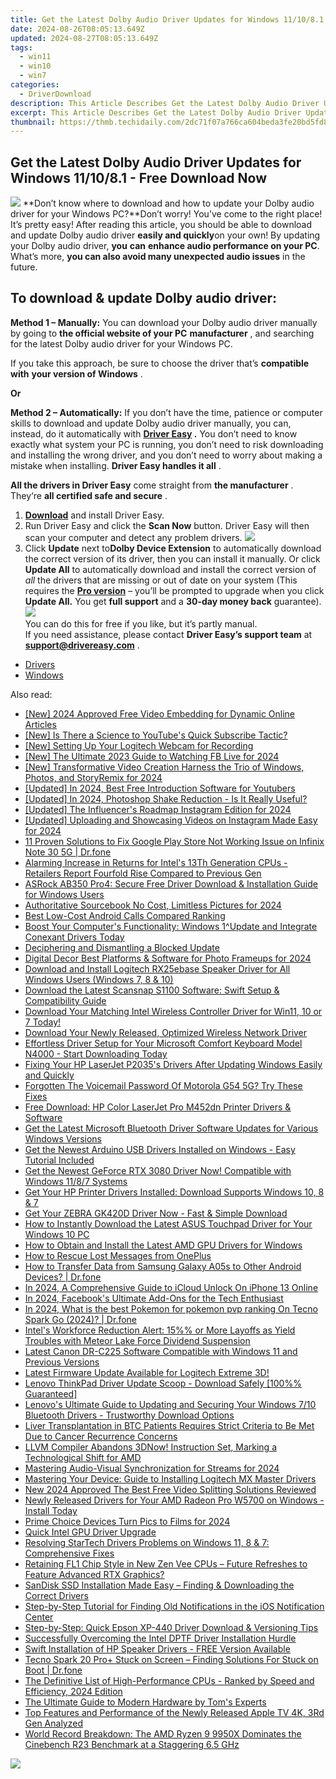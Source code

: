 ```yaml
---
title: Get the Latest Dolby Audio Driver Updates for Windows 11/10/8.1 - Free Download Now
date: 2024-08-26T08:05:13.649Z
updated: 2024-08-27T08:05:13.649Z
tags:
  - win11
  - win10
  - win7
categories:
  - DriverDownload
description: This Article Describes Get the Latest Dolby Audio Driver Updates for Windows 11/10/8.1 - Free Download Now
excerpt: This Article Describes Get the Latest Dolby Audio Driver Updates for Windows 11/10/8.1 - Free Download Now
thumbnail: https://thmb.techidaily.com/2dc71f07a766ca604beda3fe20bd5fd81321c87e0ac1f0a29af15d53f14e15af.jpg
---
```


## Get the Latest Dolby Audio Driver Updates for Windows 11/10/8.1 - Free Download Now

![](https://images.drivereasy.com/wp-content/uploads/2019/01/snap000424-300x186.png)   **Don’t know where to download and how to update your Dolby audio driver for your Windows PC?**Don’t worry! You’ve come to the right place! It’s pretty easy! After reading this article, you should be able to download and update Dolby audio driver **easily and quickly**on your own! By updating your Dolby audio driver, **you**  **can**  **enhance audio performance on your PC**. What’s more, **you can also avoid many unexpected audio issues**  in the future.

## **To download & update Dolby audio driver:**

**Method 1 – Manually:**  You can download your Dolby audio driver manually by going to **the official website of your PC** **manufacturer**  , and searching for the latest Dolby audio driver for your Windows PC.

 If you take this approach, be sure to choose the driver that’s **compatible with** **your version of Windows** .

**Or**

**Method 2 – Automatically:**   If you don’t have the time, patience or computer skills to download and update Dolby audio driver manually, you can, instead, do it automatically with **[Driver Easy](https://tools.techidaily.com/drivereasy/download/) .**  You don’t need to know exactly what system your PC is running, you don’t need to risk downloading and installing the wrong driver, and you don’t need to worry about making a mistake when installing. **Driver Easy handles it all** .

**All the drivers in Driver Easy** come straight from **the manufacturer** . They‘re **all certified safe and secure** .

1. **[Download](https://tools.techidaily.com/drivereasy/download/)**  and install Driver Easy.
2. Run Driver Easy and click the **Scan Now**  button. Driver Easy will then scan your computer and detect any problem drivers. ![](https://images.drivereasy.com/wp-content/uploads/2019/01/snap000425.png)
3. Click **Update**  next to**Dolby Device Extension** to automatically download the correct version of its driver, then you can install it manually. Or click **Update All**  to automatically download and install the correct version of _all_  the drivers that are missing or out of date on your system (This requires the **[Pro version](https://tools.techidaily.com/drivereasy/download/)**  – you’ll be prompted to upgrade when you click **Update All.** You get **full support**  and a **30-day money back**  guarantee).  
![](https://images.drivereasy.com/wp-content/uploads/2019/01/snap000426.png)  
 You can do this for free if you like, but it’s partly manual.  
 If you need assistance, please contact **Driver Easy’s support team** at [**support@drivereasy.com**](https://tools.techidaily.com/drivereasy/download/) .

* [Drivers](https://tools.techidaily.com/drivereasy/download/)
* [Windows](https://tools.techidaily.com/drivereasy/download/)

<ins class="adsbygoogle"
     style="display:block"
     data-ad-format="autorelaxed"
     data-ad-client="ca-pub-7571918770474297"
     data-ad-slot="1223367746"></ins>



<ins class="adsbygoogle"
     style="display:block"
     data-ad-client="ca-pub-7571918770474297"
     data-ad-slot="8358498916"
     data-ad-format="auto"
     data-full-width-responsive="true"></ins>

<span class="atpl-alsoreadstyle">Also read:</span>
<div><ul>
<li><a href="https://youtube-sure.techidaily.com/024-approved-free-video-embedding-for-dynamic-online-articles/"><u>[New] 2024 Approved  Free Video Embedding for Dynamic Online Articles</u></a></li>
<li><a href="https://facebook-video-footage.techidaily.com/new-is-there-a-science-to-youtubes-quick-subscribe-tactic/"><u>[New] Is There a Science to YouTube's Quick Subscribe Tactic?</u></a></li>
<li><a href="https://remote-screen-capture.techidaily.com/new-setting-up-your-logitech-webcam-for-recording/"><u>[New] Setting Up Your Logitech Webcam for Recording</u></a></li>
<li><a href="https://facebook-video-content.techidaily.com/new-the-ultimate-2023-guide-to-watching-fb-live-for-2024/"><u>[New] The Ultimate 2023 Guide to Watching FB Live for 2024</u></a></li>
<li><a href="https://article-helps.techidaily.com/new-transformative-video-creation-harness-the-trio-of-windows-photos-and-storyremix-for-2024/"><u>[New] Transformative Video Creation  Harness the Trio of Windows, Photos, and StoryRemix for 2024</u></a></li>
<li><a href="https://facebook-video-share.techidaily.com/updated-in-2024-best-free-introduction-software-for-youtubers/"><u>[Updated] In 2024, Best Free Introduction Software for Youtubers</u></a></li>
<li><a href="https://fox-boxes.techidaily.com/updated-in-2024-photoshop-shake-reduction-is-it-really-useful/"><u>[Updated] In 2024, Photoshop Shake Reduction - Is It Really Useful?</u></a></li>
<li><a href="https://instagram-clips.techidaily.com/updated-the-influencers-roadmap-instagram-edition-for-2024/"><u>[Updated] The Influencer's Roadmap  Instagram Edition for 2024</u></a></li>
<li><a href="https://facebook-video-files.techidaily.com/updated-uploading-and-showcasing-videos-on-instagram-made-easy-for-2024/"><u>[Updated] Uploading and Showcasing Videos on Instagram Made Easy for 2024</u></a></li>
<li><a href="https://howto.techidaily.com/11-proven-solutions-to-fix-google-play-store-not-working-issue-on-infinix-note-30-5g-drfone-by-drfone-fix-android-problems-fix-android-problems/"><u>11 Proven Solutions to Fix Google Play Store Not Working Issue on Infinix Note 30 5G | Dr.fone</u></a></li>
<li><a href="https://hardware-help.techidaily.com/alarming-increase-in-returns-for-intels-13th-generation-cpus-retailers-report-fourfold-rise-compared-to-previous-gen/"><u>Alarming Increase in Returns for Intel's 13Th Generation CPUs - Retailers Report Fourfold Rise Compared to Previous Gen</u></a></li>
<li><a href="https://hardware-help.techidaily.com/asrock-ab350-pro4-secure-free-driver-download-and-installation-guide-for-windows-users/"><u>ASRock AB350 Pro4: Secure Free Driver Download & Installation Guide for Windows Users</u></a></li>
<li><a href="https://extra-tips.techidaily.com/authoritative-sourcebook-no-cost-limitless-pictures-for-2024/"><u>Authoritative Sourcebook  No Cost, Limitless Pictures for 2024</u></a></li>
<li><a href="https://screen-sharing-recording.techidaily.com/best-low-cost-android-calls-compared-ranking/"><u>Best Low-Cost Android Calls Compared Ranking</u></a></li>
<li><a href="https://hardware-help.techidaily.com/boost-your-computers-functionality-windows-1update-and-integrate-conexant-drivers-today/"><u>Boost Your Computer's Functionality: Windows 1^Update and Integrate Conexant Drivers Today</u></a></li>
<li><a href="https://win11.techidaily.com/deciphering-and-dismantling-a-blocked-update/"><u>Deciphering and Dismantling a Blocked Update</u></a></li>
<li><a href="https://article-helps.techidaily.com/digital-decor-best-platforms-and-software-for-photo-frameups-for-2024/"><u>Digital Decor  Best Platforms & Software for Photo Frameups for 2024</u></a></li>
<li><a href="https://hardware-help.techidaily.com/download-and-install-logitech-rx25ebase-speaker-driver-for-all-windows-users-windows-7-8-and-10/"><u>Download and Install Logitech RX25ebase Speaker Driver for All Windows Users (Windows 7, 8 & 10)</u></a></li>
<li><a href="https://hardware-help.techidaily.com/download-the-latest-scansnap-s1100-software-swift-setup-and-compatibility-guide/"><u>Download the Latest Scansnap S1100 Software: Swift Setup & Compatibility Guide</u></a></li>
<li><a href="https://hardware-help.techidaily.com/1722962070756-download-your-matching-intel-wireless-controller-driver-for-win11-10-or-7-today/"><u>Download Your Matching Intel Wireless Controller Driver for Win11, 10 or 7 Today!</u></a></li>
<li><a href="https://hardware-help.techidaily.com/download-your-newly-released-optimized-wireless-network-driver/"><u>Download Your Newly Released, Optimized Wireless Network Driver</u></a></li>
<li><a href="https://hardware-help.techidaily.com/effortless-driver-setup-for-your-microsoft-comfort-keyboard-model-n4000-start-downloading-today/"><u>Effortless Driver Setup for Your Microsoft Comfort Keyboard Model N4000 - Start Downloading Today</u></a></li>
<li><a href="https://hardware-help.techidaily.com/fixing-your-hp-laserjet-p2035s-drivers-after-updating-windows-easily-and-quickly/"><u>Fixing Your HP LaserJet P2035's Drivers After Updating Windows Easily and Quickly</u></a></li>
<li><a href="https://android-unlock.techidaily.com/forgotten-the-voicemail-password-of-motorola-g54-5g-try-these-fixes-by-drfone-android/"><u>Forgotten The Voicemail Password Of Motorola G54 5G? Try These Fixes</u></a></li>
<li><a href="https://hardware-help.techidaily.com/free-download-hp-color-laserjet-pro-m452dn-printer-drivers-and-software/"><u>Free Download: HP Color LaserJet Pro M452dn Printer Drivers & Software</u></a></li>
<li><a href="https://hardware-help.techidaily.com/get-the-latest-microsoft-bluetooth-driver-software-updates-for-various-windows-versions/"><u>Get the Latest Microsoft Bluetooth Driver Software Updates for Various Windows Versions</u></a></li>
<li><a href="https://hardware-help.techidaily.com/get-the-newest-arduino-usb-drivers-installed-on-windows-easy-tutorial-included/"><u>Get the Newest Arduino USB Drivers Installed on Windows - Easy Tutorial Included</u></a></li>
<li><a href="https://hardware-help.techidaily.com/get-the-newest-geforce-rtx-3080-driver-now-compatible-with-windows-1187-systems/"><u>Get the Newest GeForce RTX 3080 Driver Now! Compatible with Windows 11/8/7 Systems</u></a></li>
<li><a href="https://hardware-help.techidaily.com/get-your-hp-printer-drivers-installed-download-supports-windows-10-8-and-7/"><u>Get Your HP Printer Drivers Installed: Download Supports Windows 10, 8 & 7</u></a></li>
<li><a href="https://hardware-help.techidaily.com/get-your-zebra-gk420d-driver-now-fast-and-simple-download/"><u>Get Your ZEBRA GK420D Driver Now - Fast & Simple Download</u></a></li>
<li><a href="https://hardware-help.techidaily.com/how-to-instantly-download-the-latest-asus-touchpad-driver-for-your-windows-10-pc/"><u>How to Instantly Download the Latest ASUS Touchpad Driver for Your Windows 10 PC</u></a></li>
<li><a href="https://hardware-help.techidaily.com/how-to-obtain-and-install-the-latest-amd-gpu-drivers-for-windows/"><u>How to Obtain and Install the Latest AMD GPU Drivers for Windows</u></a></li>
<li><a href="https://blog-min.techidaily.com/how-to-rescue-lost-messages-from-oneplus-by-fonelab-android-recover-messages/"><u>How to Rescue Lost Messages from OnePlus</u></a></li>
<li><a href="https://android-transfer.techidaily.com/how-to-transfer-data-from-samsung-galaxy-a05s-to-other-android-devices-drfone-by-drfone-transfer-from-android-transfer-from-android/"><u>How to Transfer Data from Samsung Galaxy A05s to Other Android Devices? | Dr.fone</u></a></li>
<li><a href="https://activate-lock.techidaily.com/in-2024-a-comprehensive-guide-to-icloud-unlock-on-iphone-13-online-by-drfone-ios/"><u>In 2024, A Comprehensive Guide to iCloud Unlock On iPhone 13 Online</u></a></li>
<li><a href="https://facebook-video-content.techidaily.com/in-2024-facebooks-ultimate-add-ons-for-the-tech-enthusiast/"><u>In 2024, Facebook's Ultimate Add-Ons for the Tech Enthusiast</u></a></li>
<li><a href="https://android-pokemon-go.techidaily.com/in-2024-what-is-the-best-pokemon-for-pokemon-pvp-ranking-on-tecno-spark-go-2024-drfone-by-drfone-virtual-android/"><u>In 2024, What is the best Pokemon for pokemon pvp ranking On Tecno Spark Go (2024)? | Dr.fone</u></a></li>
<li><a href="https://hardware-help.techidaily.com/intels-workforce-reduction-alert-15-or-more-layoffs-as-yield-troubles-with-meteor-lake-force-dividend-suspension/"><u>Intel's Workforce Reduction Alert: 15%% or More Layoffs as Yield Troubles with Meteor Lake Force Dividend Suspension</u></a></li>
<li><a href="https://hardware-help.techidaily.com/latest-canon-dr-c225-software-compatible-with-windows-11-and-previous-versions/"><u>Latest Canon DR-C225 Software Compatible with Windows 11 and Previous Versions</u></a></li>
<li><a href="https://hardware-help.techidaily.com/1722976969102-latest-firmware-update-available-for-logitech-extreme-3d/"><u>Latest Firmware Update Available for Logitech Extreme 3D!</u></a></li>
<li><a href="https://hardware-help.techidaily.com/lenovo-thinkpad-driver-update-scoop-download-safely-100-guaranteed/"><u>Lenovo ThinkPad Driver Update Scoop - Download Safely [100%% Guaranteed]</u></a></li>
<li><a href="https://hardware-help.techidaily.com/lenovos-ultimate-guide-to-updating-and-securing-your-windows-710-bluetooth-drivers-trustworthy-download-options/"><u>Lenovo's Ultimate Guide to Updating and Securing Your Windows 7/10 Bluetooth Drivers - Trustworthy Download Options</u></a></li>
<li><a href="https://hardware-help.techidaily.com/1722974343698-liver-transplantation-in-btc-patients-requires-strict-criteria-to-be-met-due-to-cancer-recurrence-concerns/"><u>Liver Transplantation in BTC Patients Requires Strict Criteria to Be Met Due to Cancer Recurrence Concerns</u></a></li>
<li><a href="https://hardware-help.techidaily.com/llvm-compiler-abandons-3dnow-instruction-set-marking-a-technological-shift-for-amd/"><u>LLVM Compiler Abandons 3DNow! Instruction Set, Marking a Technological Shift for AMD</u></a></li>
<li><a href="https://extra-skills.techidaily.com/mastering-audio-visual-synchronization-for-streams-for-2024/"><u>Mastering Audio-Visual Synchronization for Streams for 2024</u></a></li>
<li><a href="https://hardware-help.techidaily.com/mastering-your-device-guide-to-installing-logitech-mx-master-drivers/"><u>Mastering Your Device: Guide to Installing Logitech MX Master Drivers</u></a></li>
<li><a href="https://smart-video-creator.techidaily.com/new-2024-approved-the-best-free-video-splitting-solutions-reviewed/"><u>New 2024 Approved The Best Free Video Splitting Solutions Reviewed</u></a></li>
<li><a href="https://hardware-help.techidaily.com/newly-released-drivers-for-your-amd-radeon-pro-w5700-on-windows-install-today/"><u>Newly Released Drivers for Your AMD Radeon Pro W5700 on Windows - Install Today</u></a></li>
<li><a href="https://extra-skills.techidaily.com/prime-choice-devices-turn-pics-to-films-for-2024/"><u>Prime Choice Devices Turn Pics to Films for 2024</u></a></li>
<li><a href="https://driver-install.techidaily.com/quick-intel-gpu-driver-upgrade/"><u>Quick Intel GPU Driver Upgrade</u></a></li>
<li><a href="https://hardware-help.techidaily.com/resolving-startech-drivers-problems-on-windows-11-8-and-7-comprehensive-fixes/"><u>Resolving StarTech Drivers Problems on Windows 11, 8 & 7: Comprehensive Fixes</u></a></li>
<li><a href="https://hardware-help.techidaily.com/retaining-fl1-chip-style-in-new-zen-vee-cpus-future-refreshes-to-feature-advanced-rtx-graphics/"><u>Retaining FL1 Chip Style in New Zen Vee CPUs – Future Refreshes to Feature Advanced RTX Graphics?</u></a></li>
<li><a href="https://hardware-help.techidaily.com/sandisk-ssd-installation-made-easy-finding-and-downloading-the-correct-drivers/"><u>SanDisk SSD Installation Made Easy – Finding & Downloading the Correct Drivers</u></a></li>
<li><a href="https://tech-recovery.techidaily.com/step-by-step-tutorial-for-finding-old-notifications-in-the-ios-notification-center/"><u>Step-by-Step Tutorial for Finding Old Notifications in the iOS Notification Center</u></a></li>
<li><a href="https://hardware-help.techidaily.com/step-by-step-quick-epson-xp-440-driver-download-and-versioning-tips/"><u>Step-by-Step: Quick Epson XP-440 Driver Download & Versioning Tips</u></a></li>
<li><a href="https://hardware-help.techidaily.com/successfully-overcoming-the-intel-dptf-driver-installation-hurdle/"><u>Successfully Overcoming the Intel DPTF Driver Installation Hurdle</u></a></li>
<li><a href="https://hardware-help.techidaily.com/swift-installation-of-hp-speaker-drivers-free-version-available/"><u>Swift Installation of HP Speaker Drivers - FREE Version Available</u></a></li>
<li><a href="https://howto.techidaily.com/tecno-spark-20-proplus-stuck-on-screen-finding-solutions-for-stuck-on-boot-drfone-by-drfone-fix-android-problems-fix-android-problems/"><u>Tecno Spark 20 Pro+ Stuck on Screen – Finding Solutions For Stuck on Boot | Dr.fone</u></a></li>
<li><a href="https://hardware-help.techidaily.com/the-definitive-list-of-high-performance-cpus-ranked-by-speed-and-efficiency-2024-edition/"><u>The Definitive List of High-Performance CPUs - Ranked by Speed and Efficiency, 2024 Edition</u></a></li>
<li><a href="https://hardware-help.techidaily.com/the-ultimate-guide-to-modern-hardware-by-toms-experts/"><u>The Ultimate Guide to Modern Hardware by Tom's Experts</u></a></li>
<li><a href="https://buynow-help.techidaily.com/top-features-and-performance-of-the-newly-released-apple-tv-4k-3rd-gen-analyzed/"><u>Top Features and Performance of the Newly Released Apple TV 4K, 3Rd Gen Analyzed</u></a></li>
<li><a href="https://hardware-help.techidaily.com/world-record-breakdown-the-amd-ryzen-9-9950x-dominates-the-cinebench-r23-benchmark-at-a-staggering-65-ghz/"><u>World Record Breakdown: The AMD Ryzen 9 9950X Dominates the Cinebench R23 Benchmark at a Staggering 6.5 GHz</u></a></li>
</ul></div>

<!-- affiliate ads begin -->
<a href="https://store.nero.com/order/checkout.php?PRODS=42296855&QTY=1&AFFILIATE=108875&CART=1"><img src="http://cdnwww.nero.com/nero-com-wAssets/img/banners/2023/recode/Nero_Recode_Screen_2.png" border="0"></a>
<!-- affiliate ads end -->